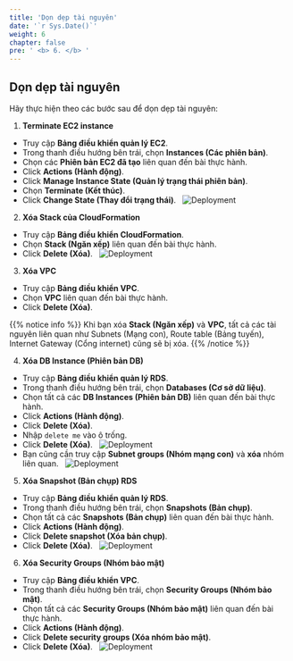 ```yaml
---
title: 'Dọn dẹp tài nguyên'
date: '`r Sys.Date()`'
weight: 6
chapter: false
pre: ' <b> 6. </b> '
---
```


## Dọn dẹp tài nguyên

Hãy thực hiện theo các bước sau để dọn dẹp tài nguyên:

1. **Terminate EC2 instance**

- Truy cập **Bảng điều khiển quản lý EC2**.
- Trong thanh điều hướng bên trái, chọn **Instances (Các phiên bản)**.
- Chọn các **Phiên bản EC2 đã tạo** liên quan đến bài thực hành.
- Click **Actions (Hành động)**.
- Click **Manage Instance State (Quản lý trạng thái phiên bản)**.
- Chọn **Terminate (Kết thúc)**.
- Click **Change State (Thay đổi trạng thái)**.
  ![Deployment](../../images/cleanup_1.png)

2. **Xóa Stack của CloudFormation**

- Truy cập **Bảng điều khiển CloudFormation**.
- Chọn **Stack (Ngăn xếp)** liên quan đến bài thực hành.
- Click **Delete (Xóa)**.
  ![Deployment](../../images/cleanup_2.png)

3. **Xóa VPC**

- Truy cập **Bảng điều khiển VPC**.
- Chọn **VPC** liên quan đến bài thực hành.
- Click **Delete (Xóa)**.

{{% notice info %}}
Khi bạn xóa **Stack (Ngăn xếp)** và **VPC**, tất cả các tài nguyên liên quan như Subnets (Mạng con), Route table (Bảng tuyến), Internet Gateway (Cổng internet) cũng sẽ bị xóa.
{{% /notice %}}

4. **Xóa DB Instance (Phiên bản DB)**

- Truy cập **Bảng điều khiển quản lý RDS**.
- Trong thanh điều hướng bên trái, chọn **Databases (Cơ sở dữ liệu)**.
- Chọn tất cả các **DB Instances (Phiên bản DB)** liên quan đến bài thực hành.
- Click **Actions (Hành động)**.
- Click **Delete (Xóa)**.
- Nhập `delete me` vào ô trống.
- Click **Delete (Xóa)**.
  ![Deployment](../../images/cleanup_3.png)
- Bạn cũng cần truy cập **Subnet groups (Nhóm mạng con)** và **xóa** nhóm liên quan.
  ![Deployment](../../images/cleanup_4.png)

5. **Xóa Snapshot (Bản chụp) RDS**

- Truy cập **Bảng điều khiển quản lý RDS**.
- Trong thanh điều hướng bên trái, chọn **Snapshots (Bản chụp)**.
- Chọn tất cả các **Snapshots (Bản chụp)** liên quan đến bài thực hành.
- Click **Actions (Hành động)**.
- Click **Delete snapshot (Xóa bản chụp)**.
- Click **Delete (Xóa)**.
  ![Deployment](../../images/cleanup_5.png)

6. **Xóa Security Groups (Nhóm bảo mật)**

- Truy cập **Bảng điều khiển VPC**.
- Trong thanh điều hướng bên trái, chọn **Security Groups (Nhóm bảo mật)**.
- Chọn tất cả các **Security Groups (Nhóm bảo mật)** liên quan đến bài thực hành.
- Click **Actions (Hành động)**.
- Click **Delete security groups (Xóa nhóm bảo mật)**.
- Click **Delete (Xóa)**.
  ![Deployment](../../images/cleanup_6.png)
